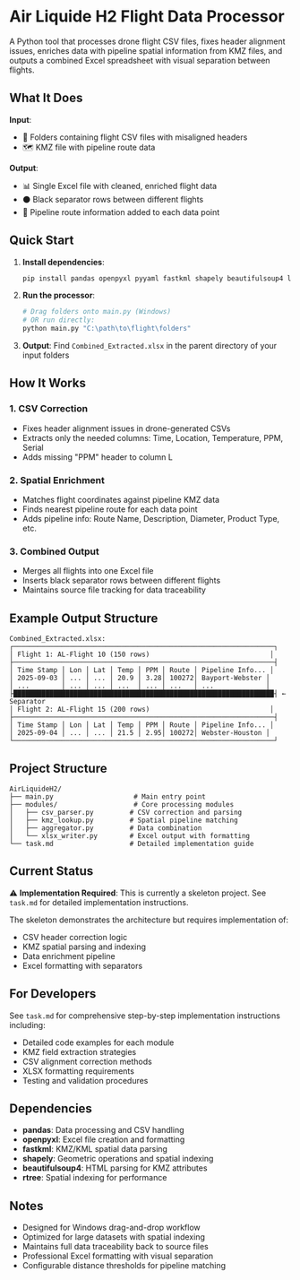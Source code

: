 # Air Liquide H2 Flight Data Processor

A Python tool that processes drone flight CSV files, fixes header alignment issues, enriches data with pipeline spatial information from KMZ files, and outputs a combined Excel spreadsheet with visual separation between flights.

## What It Does

**Input**: 
- 📁 Folders containing flight CSV files with misaligned headers
- 🗺️ KMZ file with pipeline route data

**Output**: 
- 📊 Single Excel file with cleaned, enriched flight data
- ⚫ Black separator rows between different flights
- 🚰 Pipeline route information added to each data point

## Quick Start

1. **Install dependencies**:
   ```bash
   pip install pandas openpyxl pyyaml fastkml shapely beautifulsoup4 lxml rtree
   ```

2. **Run the processor**:
   ```bash
   # Drag folders onto main.py (Windows)
   # OR run directly:
   python main.py "C:\path\to\flight\folders"
   ```

3. **Output**: Find `Combined_Extracted.xlsx` in the parent directory of your input folders

## How It Works

### 1. CSV Correction
- Fixes header alignment issues in drone-generated CSVs
- Extracts only the needed columns: Time, Location, Temperature, PPM, Serial
- Adds missing "PPM" header to column L

### 2. Spatial Enrichment  
- Matches flight coordinates against pipeline KMZ data
- Finds nearest pipeline route for each data point
- Adds pipeline info: Route Name, Description, Diameter, Product Type, etc.

### 3. Combined Output
- Merges all flights into one Excel file
- Inserts black separator rows between different flights
- Maintains source file tracking for data traceability

## Example Output Structure

```
Combined_Extracted.xlsx:
┌─────────────────────────────────────────────────────────────────┐
│ Flight 1: AL-Flight 10 (150 rows)                              │
├─────────────────────────────────────────────────────────────────┤
│ Time Stamp │ Lon │ Lat │ Temp │ PPM │ Route │ Pipeline Info... │
│ 2025-09-03 │ ... │ ... │ 20.9 │ 3.28│ 100272│ Bayport-Webster │
│ ...        │ ... │ ... │ ...  │ ... │ ...   │ ...             │
├█████████████████████████████████████████████████████████████████┤ ← Separator
│ Flight 2: AL-Flight 15 (200 rows)                              │
├─────────────────────────────────────────────────────────────────┤
│ Time Stamp │ Lon │ Lat │ Temp │ PPM │ Route │ Pipeline Info... │
│ 2025-09-04 │ ... │ ... │ 21.5 │ 2.95│ 100272│ Webster-Houston │
└─────────────────────────────────────────────────────────────────┘
```

## Project Structure

```
AirLiquideH2/
├── main.py                    # Main entry point
├── modules/                   # Core processing modules
│   ├── csv_parser.py         # CSV correction and parsing
│   ├── kmz_lookup.py         # Spatial pipeline matching
│   ├── aggregator.py         # Data combination
│   └── xlsx_writer.py        # Excel output with formatting
└── task.md                   # Detailed implementation guide
```

## Current Status

⚠️ **Implementation Required**: This is currently a skeleton project. See `task.md` for detailed implementation instructions.

The skeleton demonstrates the architecture but requires implementation of:
- CSV header correction logic
- KMZ spatial parsing and indexing  
- Data enrichment pipeline
- Excel formatting with separators

## For Developers

See `task.md` for comprehensive step-by-step implementation instructions including:
- Detailed code examples for each module
- KMZ field extraction strategies
- CSV alignment correction methods
- XLSX formatting requirements
- Testing and validation procedures

## Dependencies

- **pandas**: Data processing and CSV handling
- **openpyxl**: Excel file creation and formatting
- **fastkml**: KMZ/KML spatial data parsing
- **shapely**: Geometric operations and spatial indexing
- **beautifulsoup4**: HTML parsing for KMZ attributes
- **rtree**: Spatial indexing for performance

## Notes

- Designed for Windows drag-and-drop workflow
- Optimized for large datasets with spatial indexing
- Maintains full data traceability back to source files
- Professional Excel formatting with visual separation
- Configurable distance thresholds for pipeline matching